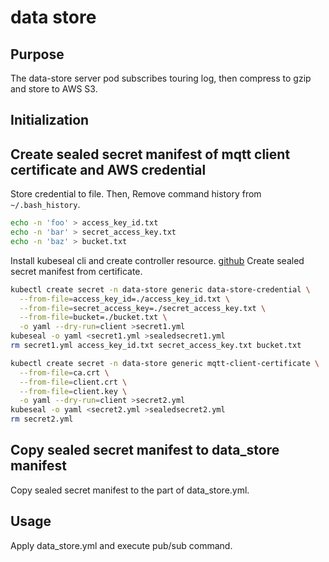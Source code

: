 # data store

## Purpose

The data-store server pod subscribes touring log, then compress to gzip and store to AWS S3.

## Initialization

## Create sealed secret manifest of mqtt client certificate and AWS credential

Store credential to file.
Then, Remove command history from `~/.bash_history`.

```bash
echo -n 'foo' > access_key_id.txt
echo -n 'bar' > secret_access_key.txt
echo -n 'baz' > bucket.txt
```

Install kubeseal cli and create controller resource. [github](https://github.com/bitnami-labs/sealed-secrets)
Create sealed secret manifest from certificate.

```bash
kubectl create secret -n data-store generic data-store-credential \
  --from-file=access_key_id=./access_key_id.txt \
  --from-file=secret_access_key=./secret_access_key.txt \
  --from-file=bucket=./bucket.txt \
  -o yaml --dry-run=client >secret1.yml
kubeseal -o yaml <secret1.yml >sealedsecret1.yml
rm secret1.yml access_key_id.txt secret_access_key.txt bucket.txt
```

```bash
kubectl create secret -n data-store generic mqtt-client-certificate \
  --from-file=ca.crt \
  --from-file=client.crt \
  --from-file=client.key \
  -o yaml --dry-run=client >secret2.yml
kubeseal -o yaml <secret2.yml >sealedsecret2.yml
rm secret2.yml
```

## Copy sealed secret manifest to data_store manifest

Copy sealed secret manifest to the part of data_store.yml.

## Usage

Apply data_store.yml and execute pub/sub command.
